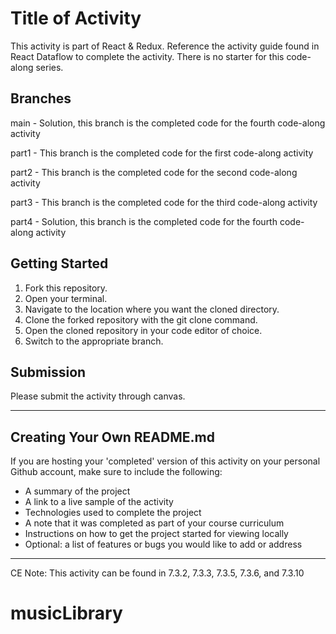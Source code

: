 # Title of Activity

This activity is part of React & Redux. Reference the activity guide found in React Dataflow to complete the activity. There is no starter for this code-along series.

## Branches
main - Solution, this branch is the completed code for the fourth code-along activity  

part1 - This branch is the completed code for the first code-along activity 

part2 - This branch is the completed code for the second code-along activity

part3 - This branch is the completed code for the third code-along activity

part4 - Solution, this branch is the completed code for the fourth code-along activity

## Getting Started

1. Fork this repository.
2. Open your terminal.
3. Navigate to the location where you want the cloned directory.
4. Clone the forked repository with the git clone command.
5. Open the cloned repository in your code editor of choice.
6. Switch to the appropriate branch.

## Submission
Please submit the activity through canvas.

***
## Creating Your Own README.md
If you are hosting your 'completed' version of this activity on your personal Github account, make sure to include the following:
* A summary of the project
* A link to a live sample of the activity
* Technologies used to complete the project
* A note that it was completed as part of your course curriculum
* Instructions on how to get the project started for viewing locally
* Optional: a list of features or bugs you would like to add or address

***
CE Note: This activity can be found in 7.3.2, 7.3.3, 7.3.5, 7.3.6, and 7.3.10
# musicLibrary
